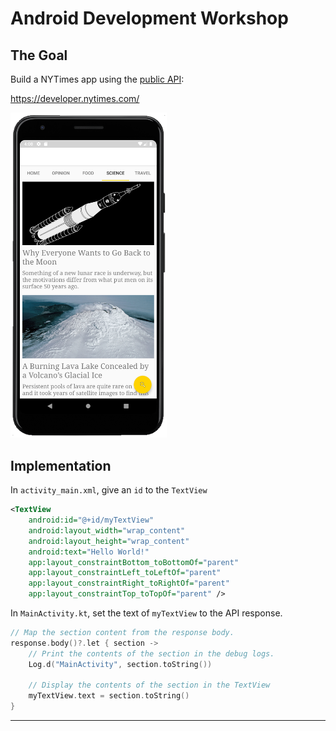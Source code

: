 # Android Development Workshop

## The Goal

Build a NYTimes app using the [public API](https://developer.nytimes.com/):

https://developer.nytimes.com/

<img src="images/app.png" width="250">


## Implementation

In `activity_main.xml`, give an `id` to the `TextView`

```xml
<TextView
    android:id="@+id/myTextView"
    android:layout_width="wrap_content"
    android:layout_height="wrap_content"
    android:text="Hello World!"
    app:layout_constraintBottom_toBottomOf="parent"
    app:layout_constraintLeft_toLeftOf="parent"
    app:layout_constraintRight_toRightOf="parent"
    app:layout_constraintTop_toTopOf="parent" />
```

In `MainActivity.kt`, set the text of `myTextView` to the API response.

```kotlin
// Map the section content from the response body.
response.body()?.let { section ->
    // Print the contents of the section in the debug logs.
    Log.d("MainActivity", section.toString())

    // Display the contents of the section in the TextView
    myTextView.text = section.toString()
}
```

---
